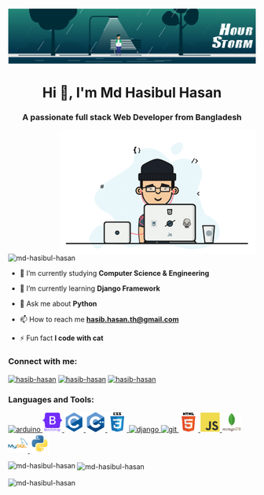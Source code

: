 ![logo](banner.gif)

<h1 align="center">Hi 👋, I'm Md Hasibul Hasan</h1>
<h3 align="center">A passionate full stack Web Developer from Bangladesh</h3>

<img align="right" alt="Coding..." width="400" src="coding.gif">

<p align="left"> <img src="https://komarev.com/ghpvc/?username=md-hasibul-hasan&label=Profile%20views&color=0e75b6&style=flat" alt="md-hasibul-hasan" /> </p>

- 🔭 I’m currently studying **Computer Science & Engineering**

- 🌱 I’m currently learning **Django Framework**

- 💬 Ask me about **Python**

- 📫 How to reach me **hasib.hasan.th@gmail.com**

- ⚡ Fun fact **I code with cat**

<h3 align="left">Connect with me:</h3>
<p align="left">
<a href="https://linkedin.com/in/hasib-hasan" target="blank"><img align="center" src="https://raw.githubusercontent.com/rahuldkjain/github-profile-readme-generator/master/src/images/icons/Social/linked-in-alt.svg" alt="hasib-hasan" height="30" width="40" /></a>
<a href="https://fb.com/hasib-hasan" target="blank"><img align="center" src="https://raw.githubusercontent.com/rahuldkjain/github-profile-readme-generator/master/src/images/icons/Social/facebook.svg" alt="hasib-hasan" height="30" width="40" /></a>
<a href="https://instagram.com/hasib-hasan" target="blank"><img align="center" src="https://raw.githubusercontent.com/rahuldkjain/github-profile-readme-generator/master/src/images/icons/Social/instagram.svg" alt="hasib-hasan" height="30" width="40" /></a>
</p>

<h3 align="left">Languages and Tools:</h3>
<p align="left"> <a href="https://www.arduino.cc/" target="_blank" rel="noreferrer"> <img src="https://cdn.worldvectorlogo.com/logos/arduino-1.svg" alt="arduino" width="40" height="40"/> </a> <a href="https://getbootstrap.com" target="_blank" rel="noreferrer"> <img src="https://raw.githubusercontent.com/devicons/devicon/master/icons/bootstrap/bootstrap-plain-wordmark.svg" alt="bootstrap" width="40" height="40"/> </a> <a href="https://www.cprogramming.com/" target="_blank" rel="noreferrer"> <img src="https://raw.githubusercontent.com/devicons/devicon/master/icons/c/c-original.svg" alt="c" width="40" height="40"/> </a> <a href="https://www.w3schools.com/cpp/" target="_blank" rel="noreferrer"> <img src="https://raw.githubusercontent.com/devicons/devicon/master/icons/cplusplus/cplusplus-original.svg" alt="cplusplus" width="40" height="40"/> </a> <a href="https://www.w3schools.com/css/" target="_blank" rel="noreferrer"> <img src="https://raw.githubusercontent.com/devicons/devicon/master/icons/css3/css3-original-wordmark.svg" alt="css3" width="40" height="40"/> </a> <a href="https://www.djangoproject.com/" target="_blank" rel="noreferrer"> <img src="https://cdn.worldvectorlogo.com/logos/django.svg" alt="django" width="40" height="40"/> </a> <a href="https://git-scm.com/" target="_blank" rel="noreferrer"> <img src="https://www.vectorlogo.zone/logos/git-scm/git-scm-icon.svg" alt="git" width="40" height="40"/> </a> <a href="https://www.w3.org/html/" target="_blank" rel="noreferrer"> <img src="https://raw.githubusercontent.com/devicons/devicon/master/icons/html5/html5-original-wordmark.svg" alt="html5" width="40" height="40"/> </a> <a href="https://developer.mozilla.org/en-US/docs/Web/JavaScript" target="_blank" rel="noreferrer"> <img src="https://raw.githubusercontent.com/devicons/devicon/master/icons/javascript/javascript-original.svg" alt="javascript" width="40" height="40"/> </a> <a href="https://www.mongodb.com/" target="_blank" rel="noreferrer"> <img src="https://raw.githubusercontent.com/devicons/devicon/master/icons/mongodb/mongodb-original-wordmark.svg" alt="mongodb" width="40" height="40"/> </a> <a href="https://www.mysql.com/" target="_blank" rel="noreferrer"> <img src="https://raw.githubusercontent.com/devicons/devicon/master/icons/mysql/mysql-original-wordmark.svg" alt="mysql" width="40" height="40"/> </a> <a href="https://www.python.org" target="_blank" rel="noreferrer"> <img src="https://raw.githubusercontent.com/devicons/devicon/master/icons/python/python-original.svg" alt="python" width="40" height="40"/> </a> </p>

<p><img align="left" src="https://github-readme-stats.vercel.app/api/top-langs?username=md-hasibul-hasan&show_icons=true&locale=en&layout=compact" alt="md-hasibul-hasan" /></p>

<p>&nbsp;<img align="center" src="https://github-readme-stats.vercel.app/api?username=md-hasibul-hasan&show_icons=true&locale=en" alt="md-hasibul-hasan" /></p>

<p><img align="center" src="https://github-readme-streak-stats.herokuapp.com/?user=md-hasibul-hasan&" alt="md-hasibul-hasan" /></p>
